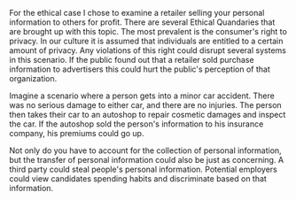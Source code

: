 For the ethical case I chose to examine a retailer selling your personal information to others for profit. There are several Ethical Quandaries that are brought up with this topic. The most prevalent is the consumer's right to privacy. In our culture it is assumed that individuals are entitled to a certain amount of privacy. Any violations of this right could disrupt several systems in this scenario. If the public found out that a retailer sold purchase information to advertisers this could hurt the public's perception of that organization. 

Imagine a scenario where a person gets into a minor car accident. There was no serious damage to either car, and there are no injuries. The person then takes their car to an autoshop to repair cosmetic damages and inspect the car. If the autoshop sold the person's information to his insurance company, his premiums could go up. 

Not only do you have to account for the collection of personal information, but the transfer of personal information could also  be just as concerning. A third party could steal people's personal information. Potential employers could view candidates spending habits and discriminate based on that information.
